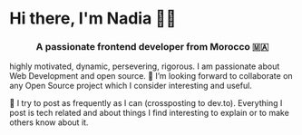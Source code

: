 <h1>Hi there, I'm Nadia 👋🏻</h1>

<h3 align="center">A passionate frontend developer from Morocco 🇲🇦</h3>
<p>highly motivated, dynamic, persevering, rigorous. I am passionate about Web Development and open source. 🤗 I’m looking forward to collaborate on any Open Source project which I consider interesting and useful.</p>

<p>📒 I try to post as frequently as I can (crossposting to dev.to). Everything I post is tech related and about things I find interesting to explain or to make others know about it.</p>
<!--
**ABBAALANADIA/abbaalanadia** is a ✨ _special_ ✨ repository because its `README.md` (this file) appears on your GitHub profile.

Here are some ideas to get you started:

- 🔭 I’m currently working on ...
- 🌱 I’m currently learning ...
- 👯 I’m looking to collaborate on ...
- 🤔 I’m looking for help with ...
- 💬 Ask me about ...
- 📫 How to reach me: ...
- 😄 Pronouns: ...
- ⚡ Fun fact: ...
-->
